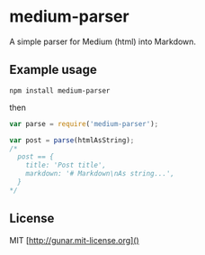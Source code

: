 # medium-parser

A simple parser for Medium (html) into Markdown.

## Example usage

`npm install medium-parser`

then

```js
var parse = require('medium-parser');

var post = parse(htmlAsString);
/*
  post == {
    title: 'Post title',
    markdown: '# Markdown\nAs string...',
  }
*/
```

## License

MIT [http://gunar.mit-license.org]()
